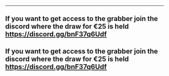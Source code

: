 ----------------------------------------------------------------------------------------------------------------------
If you want to get access to the grabber join the discord where the draw for €25 is held https://discord.gg/bnF37q6Udf
----------------------------------------------------------------------------------------------------------------------
If you want to get access to the grabber join the discord where the draw for €25 is held https://discord.gg/bnF37q6Udf
----------------------------------------------------------------------------------------------------------------------
